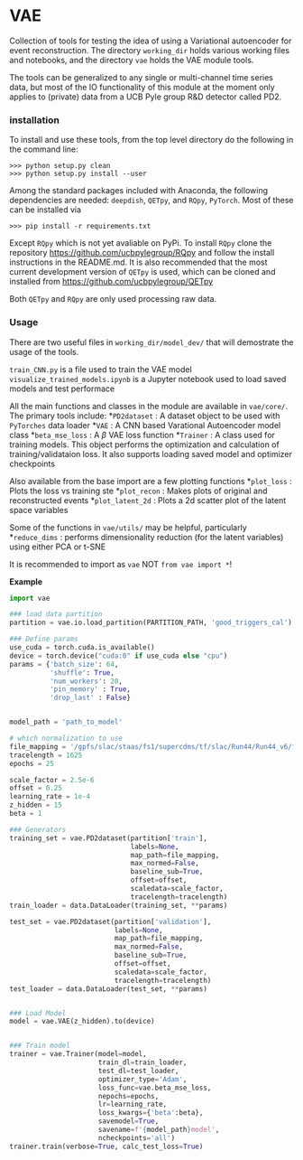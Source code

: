 # VAE

Collection of tools for testing the idea of using a Variational autoencoder for event reconstruction. The directory `working_dir` holds various working files and notebooks, and the directory `vae` holds the VAE module tools. 

The tools can be generalized to any single or multi-channel time series data, but most of the IO functionality of this module at the moment only applies to (private) data from a UCB Pyle group R&D detector called PD2.

### installation

To install and use these tools, from the top level directory do the following in the command line:

```
>>> python setup.py clean
>>> python setup.py install --user
```

Among the standard packages included with Anaconda, the following dependencies are needed: `deepdish`, `QETpy`, and `RQpy`, `PyTorch`. Most of these can be installed via

```
>>> pip install -r requirements.txt
```
Except `RQpy` which is not yet avaliable on PyPi. To install `RQpy` clone the repository https://github.com/ucbpylegroup/RQpy and follow the install instructions in the README.md. It is also recommended that the most current development version of `QETpy` is used, which can be cloned and installed from https://github.com/ucbpylegroup/QETpy

Both `QETpy` and `RQpy` are only used processing raw data. 

### Usage 

There are two useful files in `working_dir/model_dev/` that will demostrate the usage of the tools. 

`train_CNN.py` is a file used to train the VAE model
`visualize_trained_models.ipynb` is a Jupyter notebook used to load saved models and test performace

All the main functions and classes in the module are available in `vae/core/`. The primary tools include:
*`PD2dataset` : A dataset object to be used with `PyTorches` data loader
*`VAE` : A CNN based Varational Autoencoder model class
*`beta_mse_loss` : A $\beta$ VAE loss function
*`Trainer` : A class used for training models. This object performs the optimization and calculation of training/validataion loss. It also supports loading saved model and optimizer checkpoints

Also available from the base import are a few plotting functions
*`plot_loss` : Plots the loss vs training ste
*`plot_recon` : Makes plots of original and reconstructed events
*`plot_latent_2d` : Plots a 2d scatter plot of the latent space variables

Some of the functions in `vae/utils/` may be helpful, particularly
*`reduce_dims` : performs dimensionality reduction (for the latent variables) using either PCA or t-SNE



It is recommended to import as `vae` NOT `from vae import *`!

__Example__
```python
import vae

### load data partition
partition = vae.io.load_partition(PARTITION_PATH, 'good_triggers_cal')

### Define params
use_cuda = torch.cuda.is_available()
device = torch.device("cuda:0" if use_cuda else "cpu")
params = {'batch_size': 64,
          'shuffle': True,
          'num_workers': 20, 
          'pin_memory' : True,
          'drop_last' : False}


model_path = 'path_to_model'

# which normalization to use
file_mapping = '/gpfs/slac/staas/fs1/supercdms/tf/slac/Run44/Run44_v6/file_mapping.h5'
tracelength = 1625
epochs = 25

scale_factor = 2.5e-6
offset = 0.25
learning_rate = 1e-4
z_hidden = 15
beta = 1

### Generators
training_set = vae.PD2dataset(partition['train'], 
                              labels=None,
                              map_path=file_mapping,
                              max_normed=False,
                              baseline_sub=True, 
                              offset=offset,
                              scaledata=scale_factor,
                              tracelength=tracelength)
train_loader = data.DataLoader(training_set, **params)

test_set = vae.PD2dataset(partition['validation'], 
                          labels=None, 
                          map_path=file_mapping,
                          max_normed=False, 
                          baseline_sub=True, 
                          offset=offset,
                          scaledata=scale_factor,
                          tracelength=tracelength)
test_loader = data.DataLoader(test_set, **params)


### Load Model
model = vae.VAE(z_hidden).to(device)


### Train model
trainer = vae.Trainer(model=model, 
                      train_dl=train_loader,
                      test_dl=test_loader, 
                      optimizer_type='Adam', 
                      loss_func=vae.beta_mse_loss, 
                      nepochs=epochs,
                      lr=learning_rate,
                      loss_kwargs={'beta':beta},
                      savemodel=True,
                      savename=f'{model_path}model',
                      ncheckpoints='all')
trainer.train(verbose=True, calc_test_loss=True)
```

                                       
                                

